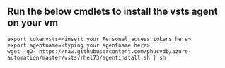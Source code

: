 ## Run the below cmdlets to install the vsts agent on your vm

```bashshell
export tokenvsts=<insert your Personal access tokens here>
export agentname=<typing your agentname here>
wget -qO- https://raw.githubusercontent.com/phucvdb/azure-automation/master/vsts/rhel73/agentinstall.sh | sh
```
